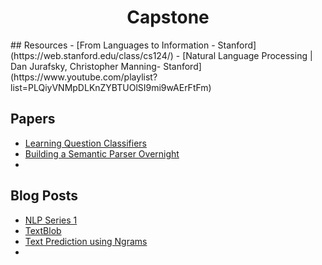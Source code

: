 <h1 align="center"> Capstone </h1>
## Resources
- [From Languages to Information - Stanford](https://web.stanford.edu/class/cs124/)
- [Natural Language Processing | Dan Jurafsky, Christopher Manning- Stanford](https://www.youtube.com/playlist?list=PLQiyVNMpDLKnZYBTUOlSI9mi9wAErFtFm)


## Papers
- [Learning Question Classifiers](https://www.aclweb.org/anthology/C02-1150.pdf)
- [Building a Semantic Parser Overnight](https://www.google.co.in/url?sa=t&rct=j&q=&esrc=s&source=web&cd=1&cad=rja&uact=8&ved=2ahUKEwjIvJ-127fnAhUFb30KHYH4ABkQFjAAegQIAhAB&url=https%3A%2F%2Fnlp.stanford.edu%2Fpubs%2Fwang-berant-liang-acl2015.pdf&usg=AOvVaw3sEszcS-dOIjytYLSaT-Vm)
- 



## Blog Posts

- [NLP Series 1](https://towardsdatascience.com/introducing-natural-language-processing-nlp-series-1-aefbb69a20bc?source=---------22------------------)
- [TextBlob](https://www.analyticsvidhya.com/blog/2018/02/natural-language-processing-for-beginners-using-textblob/?utm_source=Linkedin&utm_medium=social-media&utm_campaign=Beginner-articles
  )
- [Text Prediction using Ngrams](https://stackabuse.com/python-for-nlp-developing-an-automatic-text-filler-using-n-grams/
  )
- 
